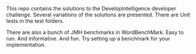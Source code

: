 This repo contains the solutions to the DevelopIntelligence
developer challenge.  Several variations of the solutions are
presented.  There are Unit tests in the test folders.

There are also a bunch of JMH benchmarks in WordBenchMark.
Easy to run.  And informative. And fun.  Try setting up a benchmark
for your implementation.

